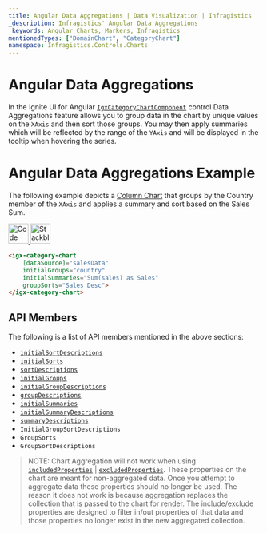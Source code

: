 ```yaml
---
title: Angular Data Aggregations | Data Visualization | Infragistics
_description: Infragistics' Angular Data Aggregations
_keywords: Angular Charts, Markers, Infragistics
mentionedTypes: ["DomainChart", "CategoryChart"]
namespace: Infragistics.Controls.Charts
---
```


# Angular Data Aggregations

In the Ignite UI for Angular [`IgxCategoryChartComponent`]({environment:dvApiBaseUrl}/products/ignite-ui-angular/api/docs/typescript/latest/classes/igxcategorychartcomponent.html) control Data Aggregations feature allows you to group data in the chart by unique values on the `XAxis` and then sort those groups. You may then apply summaries which will be reflected by the range of the `YAxis` and will be displayed in the tooltip when hovering the series. 

# Angular Data Aggregations Example

The following example depicts a [Column Chart](../types/column-chart.md) that groups by the Country member of the `XAxis` and applies a summary and sort based on the Sales Sum. 

<code-view style="height: 500px"
           data-demos-base-url="{environment:dvDemosBaseUrl}"
           iframe-src="{environment:dvDemosBaseUrl}/charts/category-chart-data-aggregations"
           alt="Angular Data Aggregations Example"
           github-src="charts/category-chart/data-aggregations">
</code-view>

<html lang="en" xmlns="http://www.w3.org/1999/xhtml">
    <body>
      <a target="_blank" href="https://codesandbox.io/s/github/IgniteUI/igniteui-angular-examples/tree/master/samples/charts/category-chart/data-aggregations?fontsize=14&hidenavigation=1&theme=dark&view=preview&file=/src/app.component.html" rel="noopener noreferrer">
            <img height="40px" style="border-radius: 0rem; max-width: 100%;" alt="Code Sandbox" src="https://static.infragistics.com/xplatform/images/browsers/open-sandbox.png"/>
        </a>
        <a target="_blank" href="https://stackblitz.com/github/IgniteUI/igniteui-angular-examples/tree/master/samples/charts/category-chart/data-aggregations?file=src%2Fapp.component.html" rel="noopener noreferrer">
            <img height="40px" style="border-radius: 0rem; max-width: 100%;" alt="Stackblitz" src="https://static.infragistics.com/xplatform/images/browsers/open-stackblitz.png"/>
        </a>
    </body>
</html>

```html
<igx-category-chart
    [dataSource]="salesData"
    initialGroups="country"
    initialSummaries="Sum(sales) as Sales"
    groupSorts="Sales Desc">
</igx-category-chart>
```

## API Members

The following is a list of API members mentioned in the above sections:

-   [`initialSortDescriptions`]({environment:dvApiBaseUrl}/products/ignite-ui-angular/api/docs/typescript/latest/classes/igxdomainchartcomponent.html#initialsortdescriptions)
-   [`initialSorts`]({environment:dvApiBaseUrl}/products/ignite-ui-angular/api/docs/typescript/latest/classes/igxdomainchartcomponent.html#initialsorts)
-   [`sortDescriptions`]({environment:dvApiBaseUrl}/products/ignite-ui-angular/api/docs/typescript/latest/classes/igxdomainchartcomponent.html#sortdescriptions)
-   [`initialGroups`]({environment:dvApiBaseUrl}/products/ignite-ui-angular/api/docs/typescript/latest/classes/igxdomainchartcomponent.html#initialgroups)
-   [`initialGroupDescriptions`]({environment:dvApiBaseUrl}/products/ignite-ui-angular/api/docs/typescript/latest/classes/igxdomainchartcomponent.html#initialgroupdescriptions)
-   [`groupDescriptions`]({environment:dvApiBaseUrl}/products/ignite-ui-angular/api/docs/typescript/latest/classes/igxdomainchartcomponent.html#groupdescriptions)
-   [`initialSummaries`]({environment:dvApiBaseUrl}/products/ignite-ui-angular/api/docs/typescript/latest/classes/igxdomainchartcomponent.html#initialsummaries)
-   [`initialSummaryDescriptions`]({environment:dvApiBaseUrl}/products/ignite-ui-angular/api/docs/typescript/latest/classes/igxdomainchartcomponent.html#initialsummarydescriptions)
-   [`summaryDescriptions`]({environment:dvApiBaseUrl}/products/ignite-ui-angular/api/docs/typescript/latest/classes/igxdomainchartcomponent.html#summarydescriptions)
-   `InitialGroupSortDescriptions`
-   `GroupSorts`
-   `GroupSortDescriptions`

> NOTE: Chart Aggregation will not work when using [`includedProperties`]({environment:dvApiBaseUrl}/products/ignite-ui-angular/api/docs/typescript/latest/classes/igxdomainchartcomponent.html#includedproperties) \| [`excludedProperties`]({environment:dvApiBaseUrl}/products/ignite-ui-angular/api/docs/typescript/latest/classes/igxdomainchartcomponent.html#excludedproperties). These properties on the chart are meant for non-aggregated data. Once you attempt to aggregate data these properties should no longer be used. The reason it does not work is because aggregation replaces the collection that is passed to the chart for render.  The include/exclude properties are designed to filter in/out properties of that data and those properties no longer exist in the new aggregated collection.
